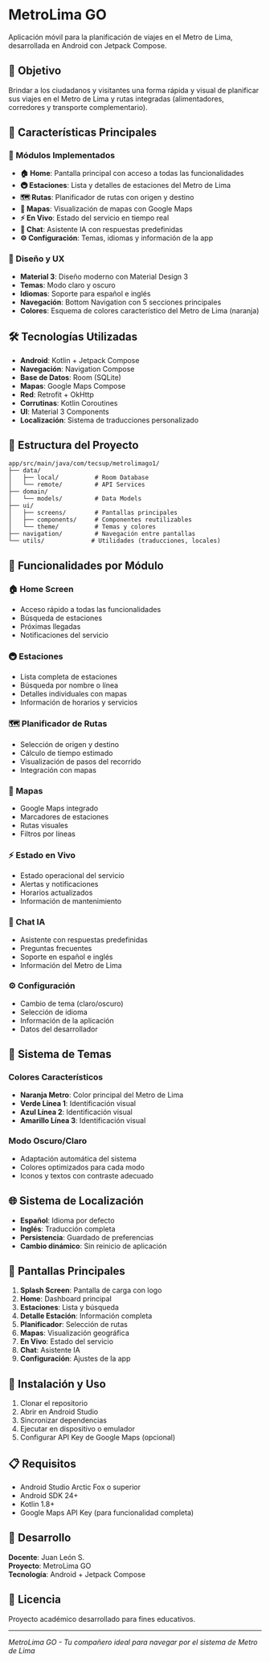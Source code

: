 # MetroLima GO

Aplicación móvil para la planificación de viajes en el Metro de Lima, desarrollada en Android con Jetpack Compose.

## 🎯 Objetivo

Brindar a los ciudadanos y visitantes una forma rápida y visual de planificar sus viajes en el Metro de Lima y rutas integradas (alimentadores, corredores y transporte complementario).

## 🚀 Características Principales

### 📱 Módulos Implementados

- **🏠 Home**: Pantalla principal con acceso a todas las funcionalidades
- **🚇 Estaciones**: Lista y detalles de estaciones del Metro de Lima
- **🗺️ Rutas**: Planificador de rutas con origen y destino
- **📍 Mapas**: Visualización de mapas con Google Maps
- **⚡ En Vivo**: Estado del servicio en tiempo real
- **💬 Chat**: Asistente IA con respuestas predefinidas
- **⚙️ Configuración**: Temas, idiomas y información de la app

### 🎨 Diseño y UX

- **Material 3**: Diseño moderno con Material Design 3
- **Temas**: Modo claro y oscuro
- **Idiomas**: Soporte para español e inglés
- **Navegación**: Bottom Navigation con 5 secciones principales
- **Colores**: Esquema de colores característico del Metro de Lima (naranja)

## 🛠️ Tecnologías Utilizadas

- **Android**: Kotlin + Jetpack Compose
- **Navegación**: Navigation Compose
- **Base de Datos**: Room (SQLite)
- **Mapas**: Google Maps Compose
- **Red**: Retrofit + OkHttp
- **Corrutinas**: Kotlin Coroutines
- **UI**: Material 3 Components
- **Localización**: Sistema de traducciones personalizado

## 📁 Estructura del Proyecto

```
app/src/main/java/com/tecsup/metrolimago1/
├── data/
│   ├── local/          # Room Database
│   └── remote/         # API Services
├── domain/
│   └── models/         # Data Models
├── ui/
│   ├── screens/        # Pantallas principales
│   ├── components/     # Componentes reutilizables
│   └── theme/          # Temas y colores
├── navigation/         # Navegación entre pantallas
└── utils/             # Utilidades (traducciones, locales)
```

## 🎯 Funcionalidades por Módulo

### 🏠 Home Screen
- Acceso rápido a todas las funcionalidades
- Búsqueda de estaciones
- Próximas llegadas
- Notificaciones del servicio

### 🚇 Estaciones
- Lista completa de estaciones
- Búsqueda por nombre o línea
- Detalles individuales con mapas
- Información de horarios y servicios

### 🗺️ Planificador de Rutas
- Selección de origen y destino
- Cálculo de tiempo estimado
- Visualización de pasos del recorrido
- Integración con mapas

### 📍 Mapas
- Google Maps integrado
- Marcadores de estaciones
- Rutas visuales
- Filtros por líneas

### ⚡ Estado en Vivo
- Estado operacional del servicio
- Alertas y notificaciones
- Horarios actualizados
- Información de mantenimiento

### 💬 Chat IA
- Asistente con respuestas predefinidas
- Preguntas frecuentes
- Soporte en español e inglés
- Información del Metro de Lima

### ⚙️ Configuración
- Cambio de tema (claro/oscuro)
- Selección de idioma
- Información de la aplicación
- Datos del desarrollador

## 🎨 Sistema de Temas

### Colores Característicos
- **Naranja Metro**: Color principal del Metro de Lima
- **Verde Línea 1**: Identificación visual
- **Azul Línea 2**: Identificación visual
- **Amarillo Línea 3**: Identificación visual

### Modo Oscuro/Claro
- Adaptación automática del sistema
- Colores optimizados para cada modo
- Iconos y textos con contraste adecuado

## 🌐 Sistema de Localización

- **Español**: Idioma por defecto
- **Inglés**: Traducción completa
- **Persistencia**: Guardado de preferencias
- **Cambio dinámico**: Sin reinicio de aplicación

## 📱 Pantallas Principales

1. **Splash Screen**: Pantalla de carga con logo
2. **Home**: Dashboard principal
3. **Estaciones**: Lista y búsqueda
4. **Detalle Estación**: Información completa
5. **Planificador**: Selección de rutas
6. **Mapas**: Visualización geográfica
7. **En Vivo**: Estado del servicio
8. **Chat**: Asistente IA
9. **Configuración**: Ajustes de la app

## 🚀 Instalación y Uso

1. Clonar el repositorio
2. Abrir en Android Studio
3. Sincronizar dependencias
4. Ejecutar en dispositivo o emulador
5. Configurar API Key de Google Maps (opcional)

## 📋 Requisitos

- Android Studio Arctic Fox o superior
- Android SDK 24+
- Kotlin 1.8+
- Google Maps API Key (para funcionalidad completa)

## 👥 Desarrollo

**Docente**: Juan León S.  
**Proyecto**: MetroLima GO  
**Tecnología**: Android + Jetpack Compose  

## 📄 Licencia

Proyecto académico desarrollado para fines educativos.

---

*MetroLima GO - Tu compañero ideal para navegar por el sistema de Metro de Lima*
